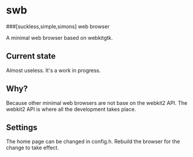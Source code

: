 # swb
###[suckless,simple,simons] web browser

A minimal web browser based on webkitgtk.

## Current state
Almost useless. It's a work in progress.

## Why?
Because other minimal web browsers are not base on the webkit2 API.
The webkit2 API is where all the development takes place.

## Settings
The home page can be changed in config.h. Rebuild the browser for the change to take effect.

